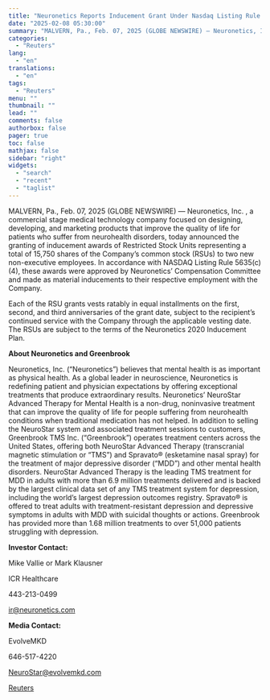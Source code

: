 ```yaml
---
title: "Neuronetics Reports Inducement Grant Under Nasdaq Listing Rule 5635(c)(4)"
date: "2025-02-08 05:30:00"
summary: "MALVERN, Pa., Feb. 07, 2025 (GLOBE NEWSWIRE) — Neuronetics, Inc. , a commercial stage medical technology company focused on designing, developing, and marketing products that improve the quality of life for patients who suffer from neurohealth disorders, today announced the granting of inducement awards of Restricted Stock Units representing a..."
categories:
  - "Reuters"
lang:
  - "en"
translations:
  - "en"
tags:
  - "Reuters"
menu: ""
thumbnail: ""
lead: ""
comments: false
authorbox: false
pager: true
toc: false
mathjax: false
sidebar: "right"
widgets:
  - "search"
  - "recent"
  - "taglist"
---
```


MALVERN, Pa., Feb. 07, 2025 (GLOBE NEWSWIRE) — Neuronetics, Inc. , a commercial stage medical technology company focused on designing, developing, and marketing products that improve the quality of life for patients who suffer from neurohealth disorders, today announced the granting of inducement awards of Restricted Stock Units representing a total of 15,750 shares of the Company’s common stock (RSUs) to two new non-executive employees. In accordance with NASDAQ Listing Rule 5635(c)(4), these awards were approved by Neuronetics’ Compensation Committee and made as material inducements to their respective employment with the Company.

Each of the RSU grants vests ratably in equal installments on the first, second, and third anniversaries of the grant date, subject to the recipient’s continued service with the Company through the applicable vesting date. The RSUs are subject to the terms of the Neuronetics 2020 Inducement Plan.

**About Neuronetics and Greenbrook**

Neuronetics, Inc. (“Neuronetics”) believes that mental health is as important as physical health. As a global leader in neuroscience, Neuronetics is redefining patient and physician expectations by offering exceptional treatments that produce extraordinary results. Neuronetics’ NeuroStar Advanced Therapy for Mental Health is a non-drug, noninvasive treatment that can improve the quality of life for people suffering from neurohealth conditions when traditional medication has not helped. In addition to selling the NeuroStar system and associated treatment sessions to customers, Greenbrook TMS Inc. (“Greenbrook”) operates treatment centers across the United States, offering both NeuroStar Advanced Therapy (transcranial magnetic stimulation or “TMS”) and Spravato® (esketamine nasal spray) for the treatment of major depressive disorder (“MDD”) and other mental health disorders. NeuroStar Advanced Therapy is the leading TMS treatment for MDD in adults with more than 6.9 million treatments delivered and is backed by the largest clinical data set of any TMS treatment system for depression, including the world’s largest depression outcomes registry. Spravato® is offered to treat adults with treatment-resistant depression and depressive symptoms in adults with MDD with suicidal thoughts or actions. Greenbrook has provided more than 1.68 million treatments to over 51,000 patients struggling with depression.

**Investor Contact:**

Mike Vallie or Mark Klausner

ICR Healthcare

443-213-0499

ir@neuronetics.com

**Media Contact:**

EvolveMKD

646-517-4220

NeuroStar@evolvemkd.com

[Reuters](https://www.tradingview.com/news/reuters.com,2025-02-07:newsml_GNX5zb8qj:0-neuronetics-reports-inducement-grant-under-nasdaq-listing-rule-5635-c-4/)
